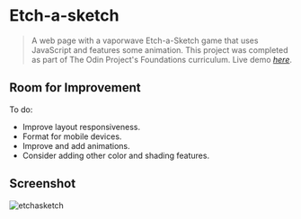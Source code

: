 # Etch-a-sketch
> A web page with a vaporwave Etch-a-Sketch game that uses JavaScript and features some animation. This project was completed as part of The Odin Project's Foundations curriculum.
Live demo [_here_](https://doozles411.github.io/Etch-a-sketch/).

## Room for Improvement
To do:
- Improve layout responsiveness.
- Format for mobile devices.
- Improve and add animations.
- Consider adding other color and shading features.

## Screenshot
![etchasketch](https://user-images.githubusercontent.com/96557009/180333449-99e6a4af-b21d-4b50-8c29-73c6282a7c23.png)
